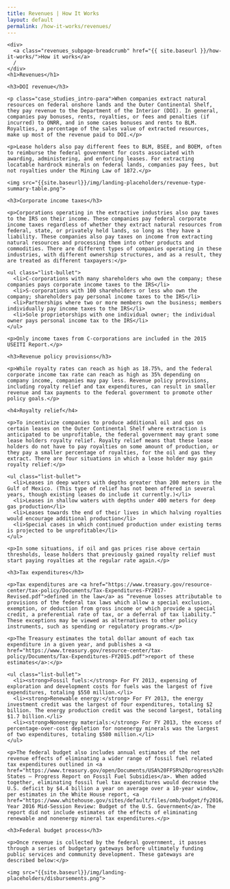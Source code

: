 ```yaml
---
title: Revenues | How It Works
layout: default
permalink: /how-it-works/revenues/
---
```


<div class="container-outer container-padded">

  <article class="container-left-7">

    <div>
      <a class="revenues_subpage-breadcrumb" href="{{ site.baseurl }}/how-it-works/">How it works</a>
      /
    </div>
    <h1>Revenues</h1>

    <h3>DOI revenue</h3>

    <p class="case_studies_intro-para">When companies extract natural resources on federal onshore lands and the Outer Continental Shelf, they pay revenue to the Department of the Interior (DOI). In general, companies pay bonuses, rents, royalties, or fees and penalties (if incurred) to ONRR, and in some cases bonuses and rents to BLM. Royalties, a percentage of the sales value of extracted resources, make up most of the revenue paid to DOI.</p>

    <p>Lease holders also pay different fees to BLM, BSEE, and BOEM, often to reimburse the federal government for costs associated with awarding, administering, and enforcing leases. For extracting locatable hardrock minerals on federal lands, companies pay fees, but not royalties under the Mining Law of 1872.</p>

    <img src="{{site.baseurl}}/img/landing-placeholders/revenue-type-summary-table.png">

    <h3>Corporate income taxes</h3>

    <p>Corporations operating in the extractive industries also pay taxes to the IRS on their income. These companies pay federal corporate income taxes regardless of whether they extract natural resources from federal, state, or privately held lands, so long as they have a liability. These companies also pay taxes on income from extracting natural resources and processing them into other products and commodities. There are different types of companies operating in these industries, with different ownership structures, and as a result, they are treated as different taxpayers:</p>

    <ul class="list-bullet">
  	  <li>C-corporations with many shareholders who own the company; these companies pays corporate income taxes to the IRS</li>
  	  <li>S-corporations with 100 shareholders or less who own the company; shareholders pay personal income taxes to the IRS</li>
  	  <li>Partnerships where two or more members own the business; members individually pay income taxes to the IRS</li>
  	  <li>Sole proprietorships with one individual owner; the individual owner pays personal income tax to the IRS</li>
    </ul>

    <p>Only income taxes from C-corporations are included in the 2015 USEITI Report.</p>

    <h3>Revenue policy provisions</h3>

    <p>While royalty rates can reach as high as 18.75%, and the federal corporate income tax rate can reach as high as 35% depending on company income, companies may pay less. Revenue policy provisions, including royalty relief and tax expenditures, can result in smaller revenue and tax payments to the federal government to promote other policy goals.</p>

    <h4>Royalty relief</h4>

    <p>To incentivize companies to produce additional oil and gas on certain leases on the Outer Continental Shelf where extraction is anticipated to be unprofitable, the federal government may grant some lease holders royalty relief. Royalty relief means that these lease holders do not have to pay royalties on some amount of production, or they pay a smaller percentage of royalties, for the oil and gas they extract. There are four situations in which a lease holder may gain royalty relief:</p>

    <ul class="list-bullet">
  	  <li>Leases in deep waters with depths greater than 200 meters in the Gulf of Mexico. (This type of relief has not been offered in several years, though existing leases do include it currently.)</li>
  	  <li>Leases in shallow waters with depths under 400 meters for deep gas production</li>
  	  <li>Leases towards the end of their lives in which halving royalties would encourage additional production</li>
  	  <li>Special cases in which continued production under existing terms is projected to be unprofitable</li>
    </ul>

    <p>In some situations, if oil and gas prices rise above certain thresholds, lease holders that previously gained royalty relief must start paying royalties at the regular rate again.</p>

    <h3>Tax expenditures</h3>

    <p>Tax expenditures are <a href="https://www.treasury.gov/resource-center/tax-policy/Documents/Tax-Expenditures-FY2017-Revised.pdf">defined in the law</a> as “revenue losses attributable to provisions of the federal tax laws which allow a special exclusion, exemption, or deduction from gross income or which provide a special credit, a preferential rate of tax, or a deferral of tax liability.” These exceptions may be viewed as alternatives to other policy instruments, such as spending or regulatory programs.</p>

    <p>The Treasury estimates the total dollar amount of each tax expenditure in a given year, and publishes a <a href="https://www.treasury.gov/resource-center/tax-policy/Documents/Tax-Expenditures-FY2015.pdf">report of these estimates</a>:</p>

    <ul class="list-bullet">
  	  <li><strong>Fossil fuels:</strong> For FY 2013, expensing of exploration and development costs for fuels was the largest of five expenditures, totaling $550 million.</li>
  	  <li><strong>Renewable energy:</strong> For FY 2013, the energy investment credit was the largest of four expenditures, totaling $2 billion. The energy production credit was the second largest, totaling $1.7 billion.</li>
  	  <li><strong>Nonenergy materials:</strong> For FY 2013, the excess of percentage-over-cost depletion for nonenergy minerals was the largest of two expenditures, totaling $580 million.</li>
    </ul>

    <p>The federal budget also includes annual estimates of the net revenue effects of eliminating a wider range of fossil fuel related tax expenditures outlined in <a href="https://www.treasury.gov/open/Documents/USA%20FFSR%20progress%20report%20to%20G20%202014%20Final.pdf">United States – Progress Report on Fossil Fuel Subsidies</a>. When added together, eliminating fossil fuel tax expenditures would decrease the U.S. deficit by $4.4 billion a year on average over a 10-year window, per estimates in the White House report, <a href="https://www.whitehouse.gov/sites/default/files/omb/budget/fy2016/assets/16msr.pdf">Fiscal Year 2016 Mid-Session Review: Budget of the U.S. Government</a>. The report did not include estimates of the effects of eliminating renewable and nonenergy mineral tax expenditures.</p>

    <h3>Federal budget process</h3>

    <p>Once revenue is collected by the federal government, it passes through a series of budgetary gateways before ultimately funding public services and community development. These gateways are described below:</p>

    <img src="{{site.baseurl}}/img/landing-placeholders/disbursements.png">

  </article>

</div>
